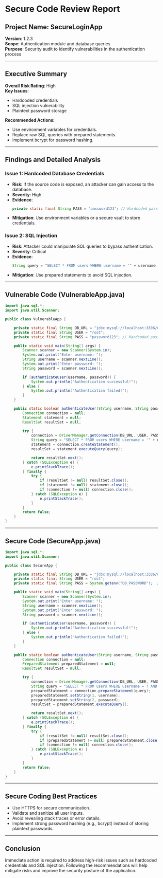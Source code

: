 # Secure Code Review Report

## Project Name: SecureLoginApp
**Version**: 1.2.3  
**Scope**: Authentication module and database queries  
**Purpose**: Security audit to identify vulnerabilities in the authentication process

---

## Executive Summary

**Overall Risk Rating**: High  
**Key Issues**:  
- Hardcoded credentials  
- SQL injection vulnerability  
- Plaintext password storage  

**Recommended Actions**:  
- Use environment variables for credentials.  
- Replace raw SQL queries with prepared statements.  
- Implement bcrypt for password hashing.

---

## Findings and Detailed Analysis

### Issue 1: Hardcoded Database Credentials
- **Risk**: If the source code is exposed, an attacker can gain access to the database.  
- **Severity**: High  
- **Evidence**:  
  ```java
  private static final String PASS = "password123"; // Hardcoded password
  ```  
- **Mitigation**: Use environment variables or a secure vault to store credentials.

### Issue 2: SQL Injection
- **Risk**: Attacker could manipulate SQL queries to bypass authentication.  
- **Severity**: Critical  
- **Evidence**:  
  ```java
  String query = "SELECT * FROM users WHERE username = '" + username + "' AND password = '" + password + "'";
  ```  
- **Mitigation**: Use prepared statements to avoid SQL injection.

---

## Vulnerable Code (VulnerableApp.java)

```java
import java.sql.*;
import java.util.Scanner;

public class VulnerableApp {

    private static final String DB_URL = "jdbc:mysql://localhost:3306/users_db";
    private static final String USER = "root";
    private static final String PASS = "password123"; // Hardcoded password (vulnerable)

    public static void main(String[] args) {
        Scanner scanner = new Scanner(System.in);
        System.out.print("Enter username: ");
        String username = scanner.nextLine();
        System.out.print("Enter password: ");
        String password = scanner.nextLine();

        if (authenticateUser(username, password)) {
            System.out.println("Authentication successful!");
        } else {
            System.out.println("Authentication failed!");
        }
    }

    public static boolean authenticateUser(String username, String password) {
        Connection connection = null;
        Statement statement = null;
        ResultSet resultSet = null;

        try {
            connection = DriverManager.getConnection(DB_URL, USER, PASS);
            String query = "SELECT * FROM users WHERE username = '" + username + "' AND password = '" + password + "'"; // SQL Injection vulnerability
            statement = connection.createStatement();
            resultSet = statement.executeQuery(query);

            return resultSet.next();
        } catch (SQLException e) {
            e.printStackTrace();
        } finally {
            try {
                if (resultSet != null) resultSet.close();
                if (statement != null) statement.close();
                if (connection != null) connection.close();
            } catch (SQLException e) {
                e.printStackTrace();
            }
        }
        return false;
    }
}
```

---

## Secure Code (SecureApp.java)

```java
import java.sql.*;
import java.util.Scanner;

public class SecureApp {

    private static final String DB_URL = "jdbc:mysql://localhost:3306/users_db";
    private static final String USER = "root";
    private static final String PASS = System.getenv("DB_PASSWORD");  // Use environment variable for password

    public static void main(String[] args) {
        Scanner scanner = new Scanner(System.in);
        System.out.print("Enter username: ");
        String username = scanner.nextLine();
        System.out.print("Enter password: ");
        String password = scanner.nextLine();

        if (authenticateUser(username, password)) {
            System.out.println("Authentication successful!");
        } else {
            System.out.println("Authentication failed!");
        }
    }

    public static boolean authenticateUser(String username, String password) {
        Connection connection = null;
        PreparedStatement preparedStatement = null;
        ResultSet resultSet = null;

        try {
            connection = DriverManager.getConnection(DB_URL, USER, PASS);
            String query = "SELECT * FROM users WHERE username = ? AND password = ?"; // Prepared statement (no SQL injection risk)
            preparedStatement = connection.prepareStatement(query);
            preparedStatement.setString(1, username);
            preparedStatement.setString(2, password);
            resultSet = preparedStatement.executeQuery();

            return resultSet.next();
        } catch (SQLException e) {
            e.printStackTrace();
        } finally {
            try {
                if (resultSet != null) resultSet.close();
                if (preparedStatement != null) preparedStatement.close();
                if (connection != null) connection.close();
            } catch (SQLException e) {
                e.printStackTrace();
            }
        }
        return false;
    }
}
```

---

## Secure Coding Best Practices
- Use HTTPS for secure communication.
- Validate and sanitize all user inputs.
- Avoid revealing stack traces or error details.
- Implement strong password hashing (e.g., bcrypt) instead of storing plaintext passwords.

---

## Conclusion
Immediate action is required to address high-risk issues such as hardcoded credentials and SQL injection. Following the recommendations will help mitigate risks and improve the security posture of the application.

